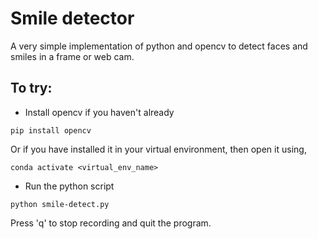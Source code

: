 # Smile detector

A very simple implementation of python and opencv to detect faces and smiles in a frame or web cam.

## To try:

-   Install opencv if you haven't already

```
pip install opencv
```

Or if you have installed it in your virtual environment, then open it using,

```
conda activate <virtual_env_name>
```

-   Run the python script

```
python smile-detect.py
```

Press 'q' to stop recording and quit the program.
